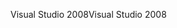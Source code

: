 <span data-ttu-id="910ee-101">Visual Studio 2008</span><span class="sxs-lookup"><span data-stu-id="910ee-101">Visual Studio 2008</span></span>
